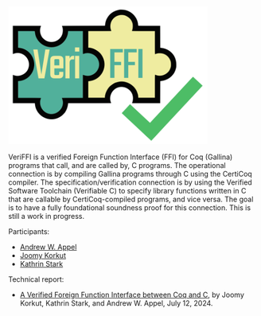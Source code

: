 <p><img src="https://github.com/CertiCoq/VeriFFI/blob/main/doc/VeriFFI.png" alt="VeriFFI" width="400px"/>
</p>

VeriFFI is a verified Foreign Function Interface (FFI) for Coq (Gallina) programs that call, and are called by, C programs.  The operational connection is by compiling Gallina programs through C using the CertiCoq compiler.  The specification/verification connection is by using the Verified Software Toolchain (Verifiable C) to specify library functions written in C that are callable by CertiCoq-compiled programs, and vice versa.  The goal is to have a fully foundational soundness proof for this connection. This is still a work in progress.

Participants:
- [Andrew W. Appel](https://www.cs.princeton.edu/~appel/)
- [Joomy Korkut](https://www.cs.princeton.edu/~ckorkut/)
- [Kathrin Stark](https://www.k-stark.de/)

Technical report:
- [A Verified Foreign Function Interface between Coq and C](https://github.com/CertiCoq/VeriFFI/blob/main/doc/veriffi_techreport.pdf), by Joomy Korkut, Kathrin Stark, and Andrew W. Appel,  July 12, 2024. 
